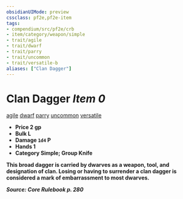 ```yaml
---
obsidianUIMode: preview
cssclass: pf2e,pf2e-item
tags:
- compendium/src/pf2e/crb
- item/category/weapon/simple
- trait/agile
- trait/dwarf
- trait/parry
- trait/uncommon
- trait/versatile-b
aliases: ["Clan Dagger"]
---
```

# Clan Dagger *Item 0*  
[agile](/rules/traits/agile.md)  [dwarf](/rules/traits/dwarf.md)  [parry](/rules/traits/parry.md)  [uncommon](/rules/traits/uncommon.md)  [versatile <b>](/rules/traits/versatile.md)  

- **Price** 2 gp
- **Bulk** L
- **Damage** `1d4` P
- **Hands** 1
- **Category** Simple; **Group** Knife 

This broad dagger is carried by dwarves as a weapon, tool, and designation of clan. Losing or having to surrender a clan dagger is considered a mark of embarrassment to most dwarves.

*Source: Core Rulebook p. 280*